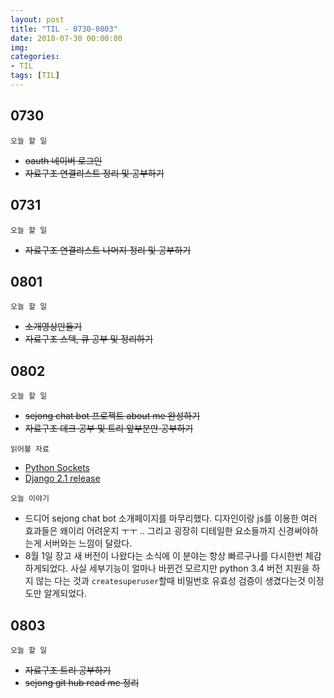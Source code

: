 ```yaml
---
layout: post
title: "TIL - 0730-0803"
date: 2018-07-30 00:00:00
img:
categories:
- TIL
tags: [TIL]
---
```


## 0730
`오늘 할 일`
- <s>oauth 네이버 로그인 </s>
- <s>자료구조 연결리스트 정리 및 공부하기</s>

## 0731
`오늘 할 일`
- <s>자료구조 연결리스트 나머지 정리 및 공부하기</s>

## 0801
`오늘 할 일`
-  <s>소개영상만들기</s>
- <s>자료구조 스택, 큐 공부 및 정리하기</s>

## 0802
`오늘 할 일`
- <s>sejong chat bot 프로젝트 about me 완성하기</s>
- <s>자료구조 데크 공부 및 트리 앞부분만 공부하기</s>

`읽어볼 자료`
- [Python Sockets](https://realpython.com/python-sockets/)
- [Django 2.1 release](https://docs.djangoproject.com/en/2.1/releases/2.1/)

`오늘 이야기`
- 드디어 sejong chat bot 소개페이지를 마무리했다. 디자인이랑 js를 이용한 여러 효과들은 왜이리 어려운지 ㅜㅜ .. 그리고 굉장히 디테일한 요소들까지 신경써야하는게 서버와는 느낌이 달랐다.
- 8월 1일 장고 새 버전이 나왔다는 소식에 이 분야는 항상 빠르구나를 다시한번 체감하게되었다. 사실 세부기능이 얼마나 바뀐건 모르지만 python 3.4 버전 지원을 하지 않는 다는 것과 `createsuperuser`할때 비밀번호 유효성 검증이 생겼다는것 이정도만 알게되었다.

## 0803
`오늘 할 일`
- <s>자료구조 트리 공부하기</s>
- <s>sejong git hub read me 정리</s>
